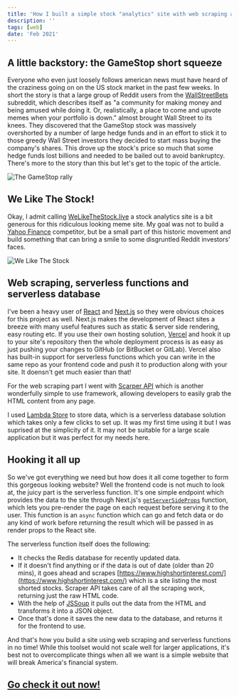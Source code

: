 ```yaml
---
title: 'How I built a simple stock "analytics" site with web scraping and serverless functions'
description: ''
tags: [web]
date: 'Feb 2021'
---
```


## A little backstory: the GameStop short squeeze

Everyone who even just loosely follows american news must have heard of the craziness going on on the US stock market in the past few weeks. In short the story is that a large group of Reddit users from the [WallStreetBets](https://www.reddit.com/r/wallstreetbets/) subreddit, which describes itself as "a community for making money and being amused while doing it. Or, realistically, a place to come and upvote memes when your portfolio is down." almost brought Wall Street to its knees. They discovered that the GameStop stock was massively overshorted by a number of large hedge funds and in an effort to stick it to those greedy Wall Street investors they decided to start mass buying the company's shares. This drove up the stock's price so much that some hedge funds lost billions and needed to be bailed out to avoid bankruptcy. There's more to the story than this but let's get to the topic of the article.

![The GameStop rally](/images/posts/post4/gamestop.jpg)

## We Like The Stock!

Okay, I admit calling [WeLikeTheStock.live](https://welikethestock.live) a stock analytics site is a bit generous for this ridiculous looking meme site. My goal was not to build a [Yahoo Finance](https://finance.yahoo.com/) competitor, but be a small part of this historic movement and build something that can bring a smile to some disgruntled Reddit investors' faces.

![We Like The Stock](/images/posts/post4/post4-thumbnail.jpg)

## Web scraping, serverless functions and serverless database

I've been a heavy user of [React](https://reactjs.org/) and [Next.js](https://nextjs.org/) so they were obvious choices for this project as well. Next.js makes the development of React sites a breeze with many useful features such as static & server side rendering, easy routing etc. If you use their own hosting solution, [Vercel](https://vercel.com/) and hook it up to your site's repository then the whole deployment process is as easy as just pushing your changes to GitHub (or BitBucket or GitLab). Vercel also has built-in support for serverless functions which you can write in the same repo as your frontend code and push it to production along with your site. It doensn't get much easier than that!

For the web scraping part I went with [Scarper API](https://www.scraperapi.com/) which is another wonderfully simple to use framework, allowing developers to easily grab the HTML content from any page.

I used [Lambda Store](https://lambda.store/) to store data, which is a serverless database solution which takes only a few clicks to set up. It was my first time using it but I was suprised at the simplicity of it. It may not be suitable for a large scale application but it was perfect for my needs here.

## Hooking it all up

So we've got everything we need but how does it all come together to form this gorgeous looking website? Well the frontend code is not much to look at, the juicy part is the serverless function. It's one simple endpoint which provides the data to the site through Next.js's [`getServerSideProps`](https://nextjs.org/docs/basic-features/data-fetching#getserversideprops-server-side-rendering) function, which lets you pre-render the page on each request before serving it to the user. This function is an `async` function which can go and fetch data or do any kind of work before returning the result which will be passed in as render props to the React site.

The serverless function itself does the following:

-   It checks the Redis database for recently updated data.
-   If it doesn't find anything or if the data is out of date (older than 20 mins), it goes ahead and scrapes [https://www.highshortinterest.com/](https://www.highshortinterest.com/) which is a site listing the most shorted stocks. Scraper API takes care of all the scraping work, returning just the raw HTML code.
-   With the help of [JSSoup](https://github.com/chishui/JSSoup) it pulls out the data from the HTML and transforms it into a JSON object.
-   Once that's done it saves the new data to the database, and returns it for the frontend to use.

And that's how you build a site using web scraping and serverless functions in no time! While this toolset would not scale well for larger applications, it's best not to overcomplicate things when all we want is a simple website that will break America's financial system.

## [Go check it out now!](https://welikethestock.live)
